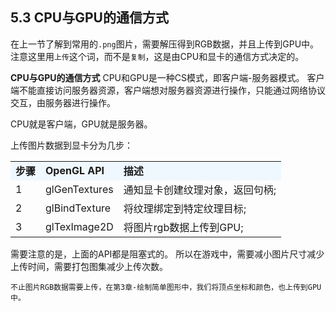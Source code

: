 ## 5.3 CPU与GPU的通信方式
在上一节了解到常用的`.png`图片，需要解压得到RGB数据，并且上传到GPU中。注意这里用`上传`这个词，而不是`复制`，这是由CPU和显卡的通信方式决定的。

<b>CPU与GPU的通信方式</b>
CPU和GPU是一种CS模式，即客户端-服务器模式。
客户端不能直接访问服务器资源，客户端想对服务器资源进行操作，只能通过网络协议交互，由服务器进行操作。

CPU就是客户端，GPU就是服务器。

上传图片数据到显卡分为几步：

<table>
<tr bgcolor="AliceBlue"><td><b>步骤</td><td><b>OpenGL API</td><td><b>描述</td></tr>
<tr><td>1</td><td>glGenTextures</td><td>通知显卡创建纹理对象，返回句柄;</td></tr>
<tr><td>2</td><td>glBindTexture</td><td>将纹理绑定到特定纹理目标;</td></tr>
<tr><td>3</td><td>glTexImage2D</td><td>将图片rgb数据上传到GPU;</td></tr>
</table>

需要注意的是，上面的API都是阻塞式的。
所以在游戏中，需要减小图片尺寸减少上传时间，需要打包图集减少上传次数。

    不止图片RGB数据需要上传，在第3章-绘制简单图形中，我们将顶点坐标和颜色，也上传到GPU中。

